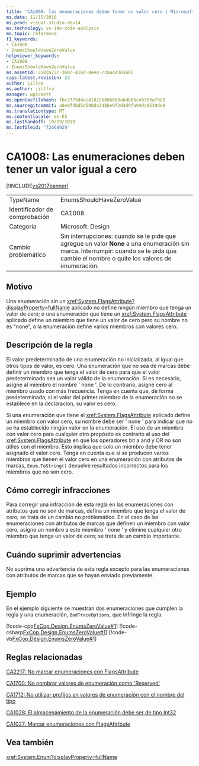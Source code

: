 ```yaml
---
title: 'CA1008: las enumeraciones deben tener un valor cero | Microsoft Docs'
ms.date: 11/15/2016
ms.prod: visual-studio-dev14
ms.technology: vs-ide-code-analysis
ms.topic: reference
f1_keywords:
- CA1008
- EnumsShouldHaveZeroValue
helpviewer_keywords:
- CA1008
- EnumsShouldHaveZeroValue
ms.assetid: 3503a73c-360c-416d-8ee4-c2aa44365a05
caps.latest.revision: 23
author: jillre
ms.author: jillfra
manager: wpickett
ms.openlocfilehash: fbc7775d4ec41822b866868a6db6bceb353af989
ms.sourcegitcommit: a8e8f4bd5d508da34bbe9f2d4d9fa94da0539de0
ms.translationtype: MT
ms.contentlocale: es-ES
ms.lasthandoff: 10/19/2019
ms.locfileid: "72668929"
---
```

# <a name="ca1008-enums-should-have-zero-value"></a>CA1008: Las enumeraciones deben tener un valor igual a cero
[!INCLUDE[vs2017banner](../includes/vs2017banner.md)]

|||
|-|-|
|TypeName|EnumsShouldHaveZeroValue|
|Identificador de comprobación|CA1008|
|Categoría|Microsoft. Design|
|Cambio problemático|Sin interrupciones: cuando se le pide que agregue un valor **None** a una enumeración sin marca. Interrumpir: cuando se le pida que cambie el nombre o quite los valores de enumeración.|

## <a name="cause"></a>Motivo
 Una enumeración sin un <xref:System.FlagsAttribute?displayProperty=fullName> aplicado no define ningún miembro que tenga un valor de cero; o una enumeración que tiene un <xref:System.FlagsAttribute> aplicado define un miembro que tiene un valor de cero pero su nombre no es "none", o la enumeración define varios miembros con valores cero.

## <a name="rule-description"></a>Descripción de la regla
 El valor predeterminado de una enumeración no inicializada, al igual que otros tipos de valor, es cero. Una enumeración que no sea de marcas debe definir un miembro que tenga el valor de cero para que el valor predeterminado sea un valor válido de la enumeración. Si es necesario, asigne al miembro el nombre ' none '. De lo contrario, asigne cero al miembro usado con más frecuencia. Tenga en cuenta que, de forma predeterminada, si el valor del primer miembro de la enumeración no se establece en la declaración, su valor es cero.

 Si una enumeración que tiene el <xref:System.FlagsAttribute> aplicado define un miembro con valor cero, su nombre debe ser ' none ' para indicar que no se ha establecido ningún valor en la enumeración. El uso de un miembro con valor cero para cualquier otro propósito es contrario al uso del <xref:System.FlagsAttribute> en que los operadores bit a and y OR no son útiles con el miembro. Esto implica que solo un miembro debe tener asignado el valor cero. Tenga en cuenta que si se producen varios miembros que tienen el valor cero en una enumeración con atributos de marcas, `Enum.ToString()` devuelve resultados incorrectos para los miembros que no son cero.

## <a name="how-to-fix-violations"></a>Cómo corregir infracciones
 Para corregir una infracción de esta regla en las enumeraciones con atributos que no son de marcas, defina un miembro que tenga el valor de cero; se trata de un cambio no problemático. En el caso de las enumeraciones con atributos de marcas que definen un miembro con valor cero, asigne un nombre a este miembro ' none ' y elimine cualquier otro miembro que tenga un valor de cero; se trata de un cambio importante.

## <a name="when-to-suppress-warnings"></a>Cuándo suprimir advertencias
 No suprima una advertencia de esta regla excepto para las enumeraciones con atributos de marcas que se hayan enviado previamente.

## <a name="example"></a>Ejemplo
 En el ejemplo siguiente se muestran dos enumeraciones que cumplen la regla y una enumeración, `BadTraceOptions`, que infringe la regla.

 [!code-cpp[FxCop.Design.EnumsZeroValue#1](../snippets/cpp/VS_Snippets_CodeAnalysis/FxCop.Design.EnumsZeroValue/cpp/FxCop.Design.EnumsZeroValue.cpp#1)]
 [!code-csharp[FxCop.Design.EnumsZeroValue#1](../snippets/csharp/VS_Snippets_CodeAnalysis/FxCop.Design.EnumsZeroValue/cs/FxCop.Design.EnumsZeroValue.cs#1)]
 [!code-vb[FxCop.Design.EnumsZeroValue#1](../snippets/visualbasic/VS_Snippets_CodeAnalysis/FxCop.Design.EnumsZeroValue/vb/FxCop.Design.EnumsZeroValue.vb#1)]

## <a name="related-rules"></a>Reglas relacionadas
 [CA2217: No marcar enumeraciones con FlagsAttribute](../code-quality/ca2217-do-not-mark-enums-with-flagsattribute.md)

 [CA1700: No nombrar valores de enumeración como 'Reserved'](../code-quality/ca1700-do-not-name-enum-values-reserved.md)

 [CA1712: No utilizar prefijos en valores de enumeración con el nombre del tipo](../code-quality/ca1712-do-not-prefix-enum-values-with-type-name.md)

 [CA1028: El almacenamiento de la enumeración debe ser de tipo Int32](../code-quality/ca1028-enum-storage-should-be-int32.md)

 [CA1027: Marcar enumeraciones con FlagsAttribute](../code-quality/ca1027-mark-enums-with-flagsattribute.md)

## <a name="see-also"></a>Vea también
 <xref:System.Enum?displayProperty=fullName>
